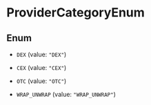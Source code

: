 

# ProviderCategoryEnum

## Enum


* `DEX` (value: `"DEX"`)

* `CEX` (value: `"CEX"`)

* `OTC` (value: `"OTC"`)

* `WRAP_UNWRAP` (value: `"WRAP_UNWRAP"`)



